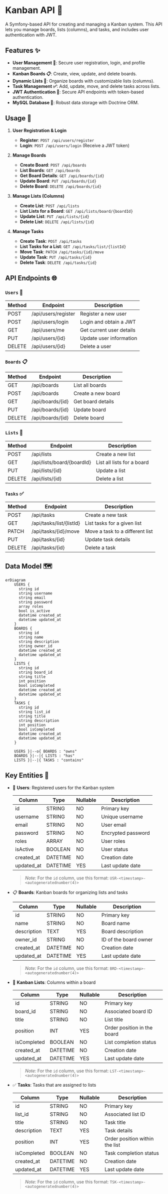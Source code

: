 # Kanban API 🚀

A Symfony-based API for creating and managing a Kanban system. This API lets you manage boards, lists (columns), and tasks, and includes user authentication with JWT.

## Features ✨

- **User Management 👤**: Secure user registration, login, and profile management.
- **Kanban Boards 📋**: Create, view, update, and delete boards.
- **Dynamic Lists 📝**: Organize boards with customizable lists (columns).
- **Task Management ✅**: Add, update, move, and delete tasks across lists.
- **JWT Authentication 🔐**: Secure API endpoints with token-based authentication.
- **MySQL Database 💾**: Robust data storage with Doctrine ORM.

## Usage 🚀

1. **User Registration & Login**

   - **Register**: `POST /api/users/register`
   - **Login**: `POST /api/users/login` (Receive a JWT token)

2. **Manage Boards**

   - **Create Board**: `POST /api/boards`
   - **List Boards**: `GET /api/boards`
   - **Get Board Details**: `GET /api/boards/{id}`
   - **Update Board**: `PUT /api/boards/{id}`
   - **Delete Board**: `DELETE /api/boards/{id}`

3. **Manage Lists (Columns)**

   - **Create List**: `POST /api/lists`
   - **List Lists for a Board**: `GET /api/lists/board/{boardId}`
   - **Update List**: `PUT /api/lists/{id}`
   - **Delete List**: `DELETE /api/lists/{id}`

4. **Manage Tasks**

   - **Create Task**: `POST /api/tasks`
   - **List Tasks for a List**: `GET /api/tasks/list/{listId}`
   - **Move Task**: `PATCH /api/tasks/{id}/move`
   - **Update Task**: `PUT /api/tasks/{id}`
   - **Delete Task**: `DELETE /api/tasks/{id}`

## API Endpoints 🌐

### `Users` 👤

| Method | Endpoint            | Description              |
| ------ | ------------------- | ------------------------ |
| POST   | /api/users/register | Register a new user      |
| POST   | /api/users/login    | Login and obtain a JWT   |
| GET    | /api/users/me       | Get current user details |
| PUT    | /api/users/{id}     | Update user information  |
| DELETE | /api/users/{id}     | Delete a user            |

### `Boards` 📋

| Method | Endpoint         | Description        |
| ------ | ---------------- | ------------------ |
| GET    | /api/boards      | List all boards    |
| POST   | /api/boards      | Create a new board |
| GET    | /api/boards/{id} | Get board details  |
| PUT    | /api/boards/{id} | Update board       |
| DELETE | /api/boards/{id} | Delete board       |

### `Lists` 📝

| Method | Endpoint                   | Description                |
| ------ | -------------------------- | -------------------------- |
| POST   | /api/lists                 | Create a new list          |
| GET    | /api/lists/board/{boardId} | List all lists for a board |
| PUT    | /api/lists/{id}            | Update a list              |
| DELETE | /api/lists/{id}            | Delete a list              |

### `Tasks` ✅

| Method | Endpoint                 | Description                     |
| ------ | ------------------------ | ------------------------------- |
| POST   | /api/tasks               | Create a new task               |
| GET    | /api/tasks/list/{listId} | List tasks for a given list     |
| PATCH  | /api/tasks/{id}/move     | Move a task to a different list |
| PUT    | /api/tasks/{id}          | Update task details             |
| DELETE | /api/tasks/{id}          | Delete a task                   |

## Data Model 🗺

```mermaid
erDiagram
    USERS {
      string id
      string username
      string email
      string password
      array roles
      bool is_active
      datetime created_at
      datetime updated_at
    }
    BOARDS {
      string id
      string name
      string description
      string owner_id
      datetime created_at
      datetime updated_at
    }
    LISTS {
      string id
      string board_id
      string title
      int position
      bool isCompleted
      datetime created_at
      datetime updated_at
    }
    TASKS {
      string id
      string list_id
      string title
      string description
      int position
      bool isCompleted
      datetime created_at
      datetime updated_at
    }

    USERS }|--o{ BOARDS : "owns"
    BOARDS }|--|{ LISTS : "has"
    LISTS }|--|{ TASKS : "contains"
```

## Key Entities 🔑

- 👤 **Users**: Registered users for the Kanban system

  | Column     | Type     | Nullable | Description        |
  | ---------- | -------- | -------- | ------------------ |
  | id         | STRING   | NO       | Primary key        |
  | username   | STRING   | NO       | Unique username    |
  | email      | STRING   | NO       | User email         |
  | password   | STRING   | NO       | Encrypted password |
  | roles      | ARRAY    | NO       | User roles         |
  | isActive   | BOOLEAN  | NO       | User status        |
  | created_at | DATETIME | NO       | Creation date      |
  | updated_at | DATETIME | YES      | Last update date   |

  > _Note:_ For the `id` column, use this format: `USR-<timestamp>-<autogeneratednumber(4)>`

- 📋 **Boards**: Kanban boards for organizing lists and tasks

  | Column      | Type     | Nullable | Description           |
  | ----------- | -------- | -------- | --------------------- |
  | id          | STRING   | NO       | Primary key           |
  | name        | STRING   | NO       | Board name            |
  | description | TEXT     | YES      | Board description     |
  | owner_id    | STRING   | NO       | ID of the board owner |
  | created_at  | DATETIME | NO       | Creation date         |
  | updated_at  | DATETIME | YES      | Last update date      |

  > _Note:_ For the `id` column, use this format: `BRD-<timestamp>-<autogeneratednumber(4)>`

- 📝 **Kanban Lists**: Columns within a board

  | Column      | Type     | Nullable | Description                 |
  | ----------- | -------- | -------- | --------------------------- |
  | id          | STRING   | NO       | Primary key                 |
  | board_id    | STRING   | NO       | Associated board ID         |
  | title       | STRING   | NO       | List title                  |
  | position    | INT      | YES      | Order position in the board |
  | isCompleted | BOOLEAN  | NO       | List completion status      |
  | created_at  | DATETIME | NO       | Creation date               |
  | updated_at  | DATETIME | YES      | Last update date            |

  > _Note:_ For the `id` column, use this format: `LST-<timestamp>-<autogeneratednumber(4)>`

- ✅ **Tasks**: Tasks that are assigned to lists

  | Column      | Type     | Nullable | Description                    |
  | ----------- | -------- | -------- | ------------------------------ |
  | id          | STRING   | NO       | Primary key                    |
  | list_id     | STRING   | NO       | Associated list ID             |
  | title       | STRING   | NO       | Task title                     |
  | description | TEXT     | YES      | Task details                   |
  | position    | INT      | YES      | Order position within the list |
  | isCompleted | BOOLEAN  | NO       | Task completion status         |
  | created_at  | DATETIME | NO       | Creation date                  |
  | updated_at  | DATETIME | YES      | Last update date               |

  > _Note:_ For the `id` column, use this format: `TSK-<timestamp>-<autogeneratednumber(4)>`
